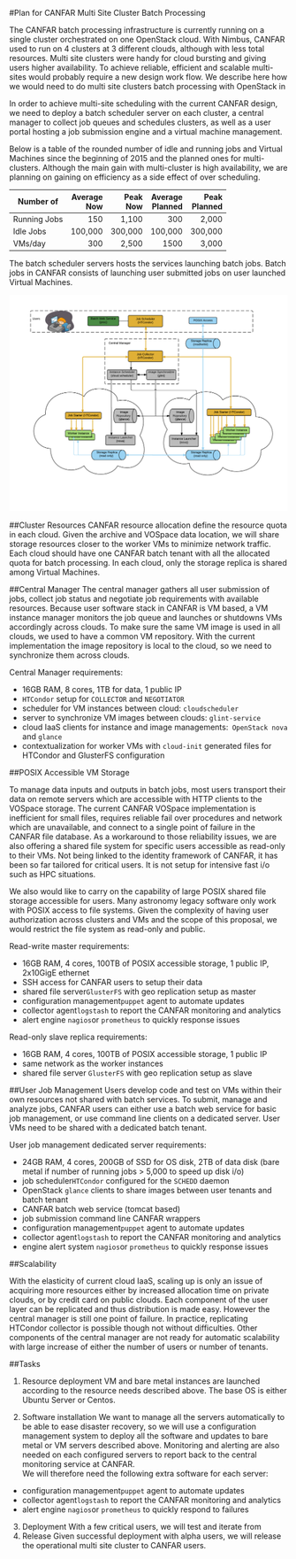 #Plan for CANFAR Multi Site Cluster Batch Processing

The CANFAR batch processing infrastructure is currently running on a single cluster orchestrated on one OpenStack cloud. With Nimbus, CANFAR used to run on 4 clusters at 3 different clouds, although with less total resources. Multi site clusters were handy for cloud bursting and giving users higher availability.  To achieve reliable, efficient and scalable multi-sites would probably require a new design work flow. We describe here how we would need to do multi site clusters batch processing with OpenStack in 

In order to achieve multi-site scheduling with the current CANFAR design, we need to deploy a batch scheduler server on each cluster, a central manager to collect job queues and schedules clusters, as well as a user portal hosting a job submission engine and a virtual machine management.

Below is a table of the rounded number of idle and running jobs and Virtual Machines since the beginning of 2015 and the  planned ones for multi-clusters. Although the main gain with multi-cluster is high availability, we are planning on gaining on efficiency as a side effect of over scheduling.


 Number of   | Average<br>Now | Peak<br>Now |  Average<br>Planned   |  Peak<br> Planned
-------| -------:|---------:| -------:|------:
Running Jobs| 150     | 1,100    |  300    | 2,000
Idle Jobs  | 100,000 | 300,000  | 100,000 | 300,000
VMs/day|  300    | 2,500 |   1500    |  3,000  |


The batch scheduler servers hosts the services launching batch jobs. Batch jobs in CANFAR consists of launching user submitted jobs on user launched Virtual Machines.

![Multi site cluster Architecture](https://github.com/canfar/docs/blob/master/images/canfar_multi_cluster.png)

##Cluster Resources
CANFAR resource allocation define the resource quota in each cloud. Given the archive and VOSpace data location, we will share storage resources closer to the worker VMs to minimize network traffic. Each cloud should have one CANFAR batch tenant with all the allocated quota for batch processing. In each cloud, only the storage replica is shared among Virtual Machines. 

  
##Central Manager
The central manager gathers all user submission of jobs, collect job status and negotiate job requirements with available resources. Because user software stack in CANFAR is VM based, a VM instance manager monitors the job queue and launches or shutdowns VMs accordingly across clouds. To make sure the same VM image is used in all clouds, we used to have a common VM repository. With the current implementation the image repository is local to the cloud, so we need to synchronize them across clouds.

Central Manager  requirements: 

 - 16GB RAM, 8 cores, 1TB for data, 1 public IP
 - `HTCondor` setup for `COLLECTOR` and `NEGOTIATOR`
 - scheduler for VM instances between cloud: `cloudscheduler`
 - server to synchronize VM images between clouds: `glint-service`
 - cloud IaaS clients for instance and image managements:` OpenStack nova` and `glance`
 - contextualization for worker VMs with `cloud-init`  generated files for HTCondor and GlusterFS configuration

##POSIX Accessible VM Storage

To manage data inputs and outputs in batch jobs, most users transport their data on remote servers which are accessible with HTTP clients to the VOSpace storage. The current CANFAR VOSpace implementation is inefficient for small files,  requires reliable fail over procedures and network which are unavailable, and connect to a single point of failure in the CANFAR file database.  As a workaround to those reliability issues, we are also offering a shared file system for specific users accessible as read-only to their VMs. Not being linked to the identity framework of CANFAR, it has been so far tailored for critical users. It is not setup for intensive fast i/o such as HPC situations.

We also would like to carry on the capability of large POSIX shared file storage accessible for users. Many astronomy legacy software only work with POSIX access to file systems. Given the complexity of having user authorization across clusters and VMs and the scope of this proposal, we would restrict the file system as read-only and public.

Read-write master requirements:

 - 16GB RAM, 4 cores, 100TB of POSIX accessible storage, 1 public IP, 2x10GigE ethernet
 - SSH access for CANFAR users to setup their data
 - shared file server`GlusterFS` with geo replication setup as master
 - configuration management`puppet` agent to automate updates
 - collector agent`logstash`  to report the CANFAR monitoring and analytics
 - alert engine `nagios`or `prometheus` to quickly response issues

Read-only slave replica requirements:

 - 16GB RAM, 4 cores, 100TB of POSIX accessible storage, 1 public IP
 - same network as the worker instances
 - shared file server `GlusterFS`  with geo replication setup as slave
 
##User Job Management
Users develop code and test on VMs within their own resources not shared with batch services. To submit, manage and analyze jobs, CANFAR users can either use a batch web service for basic job management, or use command line clients on a dedicated server. User VMs need to be shared with a dedicated batch tenant. 

User job management dedicated server requirements:

 - 24GB RAM, 4 cores,  200GB of SSD for OS disk, 2TB of data disk (bare metal if number of running jobs > 5,000 to speed up disk i/o)
 - job scheduler`HTCondor` configured for the  `SCHEDD` daemon
 - OpenStack `glance` clients to share images between user tenants and batch tenant
 - CANFAR batch web service (tomcat based)
 - job submission command line CANFAR wrappers
 - configuration management`puppet` agent to automate updates
 - collector agent`logstash`  to report the CANFAR monitoring and analytics
 - engine alert system `nagios`or `prometheus` to quickly response issues
   
##Scalability

With the elasticity of current cloud IaaS, scaling up is only an issue of acquiring more resources either by increased allocation time on private clouds, or by credit card on public clouds. 
Each component of the user layer can be replicated and thus distribution is made easy. However the central manager is still one point of failure. In practice, replicating HTCondor collector is possible though not without difficulties. Other components of the central manager are not ready for automatic scalability with large increase of  either the number of users or number of tenants.

##Tasks

1. Resource deployment
VM and bare metal instances are launched according to the resource needs described above. The base OS is either Ubuntu Server or Centos.

2. Software installation
We want to manage all the servers automatically to be able to ease disaster recovery, so we will use a configuration management system to deploy all the software and updates to bare metal or VM servers described above. Monitoring and alerting are also needed on each configured servers to report back to the central monitoring service at CANFAR.  
We will therefore need the following extra software for each server:

- configuration management`puppet` agent to automate updates
- collector agent`logstash`  to report the CANFAR monitoring and analytics
- alert engine `nagios`or `prometheus` to quickly respond to failures

3. Deployment
With a few critical users, we will test and iterate from 
4. Release
Given successful deployment with alpha users, we will release the operational multi site cluster to CANFAR users.
